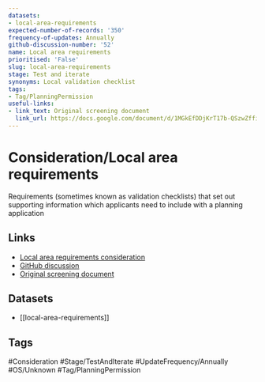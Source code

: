 ```yaml
---
datasets:
- local-area-requirements
expected-number-of-records: '350'
frequency-of-updates: Annually
github-discussion-number: '52'
name: Local area requirements
prioritised: 'False'
slug: local-area-requirements
stage: Test and iterate
synonyms: Local validation checklist
tags:
- Tag/PlanningPermission
useful-links:
- link_text: Original screening document
  link_url: https://docs.google.com/document/d/1MGkEfDDjKrT17b-QSzwZffiOgKKQyWUrn9GufbpYZsc/edit?usp=sharing
---
```


# Consideration/Local area requirements

Requirements (sometimes known as validation checklists) that set out supporting information which applicants need to include with a planning application

## Links

* [Local area requirements consideration](https://design.planning.data.gov.uk/planning-consideration/local-area-requirements)
* [GitHub discussion](https://github.com/digital-land/data-standards-backlog/discussions/52)
* [Original screening document](https://docs.google.com/document/d/1MGkEfDDjKrT17b-QSzwZffiOgKKQyWUrn9GufbpYZsc/edit?usp=sharing)

## Datasets

* [[local-area-requirements]]

## Tags

#Consideration #Stage/TestAndIterate #UpdateFrequency/Annually #OS/Unknown #Tag/PlanningPermission